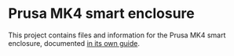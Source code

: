# Prusa MK4 smart enclosure

This project contains files and information for the Prusa MK4 smart enclosure,
documented [in its own guide](https://rudd-o.com/smk4e).

